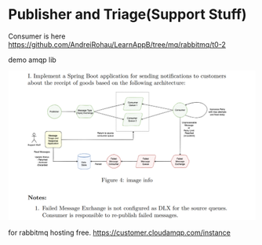 # Publisher and Triage(Support Stuff)
Consumer is here https://github.com/AndreiRohau/LearnAppB/tree/mq/rabbitmq/t0-2

demo amqp lib

![](rabbit-t1.png)


for rabbitmq hosting free.
https://customer.cloudamqp.com/instance